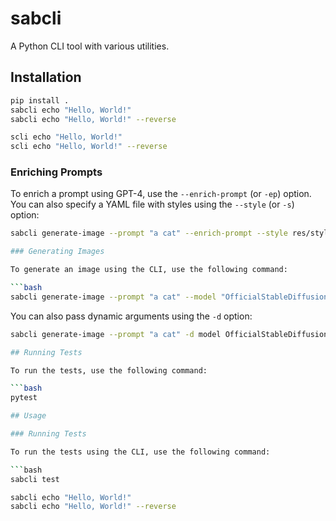 # sabcli

A Python CLI tool with various utilities.

## Installation

```bash
pip install .
sabcli echo "Hello, World!"
sabcli echo "Hello, World!" --reverse

scli echo "Hello, World!"
scli echo "Hello, World!" --reverse
```

### Enriching Prompts

To enrich a prompt using GPT-4, use the `--enrich-prompt` (or `-ep`) option. You can also specify a YAML file with styles using the `--style` (or `-s`) option:

```bash
sabcli generate-image --prompt "a cat" --enrich-prompt --style res/styles.yaml --model "OfficialStableDiffusion/sd_xl_base_1.0" --width 1024 --height 1024 --output /path/to/save

### Generating Images

To generate an image using the CLI, use the following command:

```bash
sabcli generate-image --prompt "a cat" --model "OfficialStableDiffusion/sd_xl_base_1.0" --width 1024 --height 1024 --output /path/to/save
```

You can also pass dynamic arguments using the `-d` option:

```bash
sabcli generate-image --prompt "a cat" -d model OfficialStableDiffusion/sd_xl_base_1.0 -d images 1 --output /path/to/save

## Running Tests

To run the tests, use the following command:

```bash
pytest

## Usage

### Running Tests

To run the tests using the CLI, use the following command:

```bash
sabcli test
```

```bash
sabcli echo "Hello, World!"
sabcli echo "Hello, World!" --reverse
```
